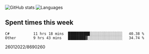 ![GitHub stats](https://github-readme-stats.vercel.app/api?username=emipa606&theme=github_dark&show_icons=true) 
![Languages](https://github-readme-stats.vercel.app/api/top-langs/?username=emipa606&theme=github_dark&layout=compact)

## Spent times this week
<!--START_SECTION:waka-->

```text
C#           11 hrs 18 mins  ██████████░░░░░░░░░░░░░░░   40.38 %
Other        9 hrs 43 mins   ████████▓░░░░░░░░░░░░░░░░   34.74 %
```

<!--END_SECTION:waka-->


26012022/8690260
